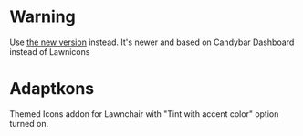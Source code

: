# Warning
Use [the new version](https://github.com/TolLescnq7/Adaptikons) instead. It's newer and based on Candybar Dashboard instead of Lawnicons


# Adaptkons
Themed Icons addon for Lawnchair with "Tint with accent color" option turned on.
